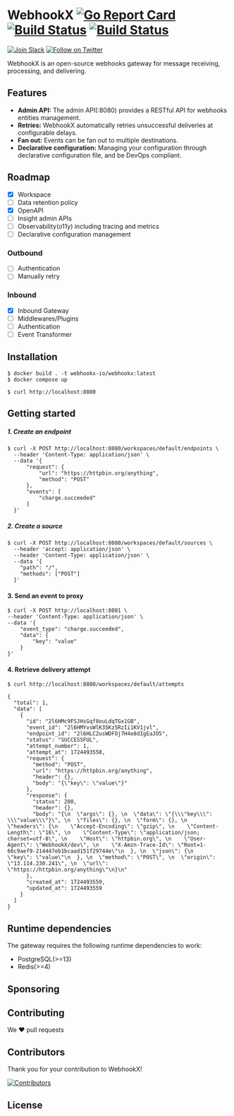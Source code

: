 # WebhookX [![Go Report Card](https://goreportcard.com/badge/github.com/webhookx-io/webhookx)](https://goreportcard.com/report/github.com/webhookx-io/webhookx) [![Build Status](https://github.com/webhookx-io/webhookx/actions/workflows/test.yml/badge.svg)](https://github.com/webhookx-io/webhookx/actions/workflows/test.yml) [![Build Status](https://github.com/webhookx-io/webhookx/actions/workflows/lint.yml/badge.svg)](https://github.com/webhookx-io/webhookx/actions/workflows/lint.yml)

[![Join Slack](https://img.shields.io/badge/Slack-4285F4?logo=slack&logoColor=white)](https://join.slack.com/t/webhookx/shared_invite/zt-2o4b6hv45-mWm6_WUcQP9qEf1nOxhrrg)
[![Follow on Twitter](https://img.shields.io/badge/twitter-1DA1F2?logo=twitter&logoColor=white)](https://twitter.com/webhookx)

WebhookX is an open-source webhooks gateway for message receiving, processing, and delivering.


## Features

- **Admin API:** The admin API(:8080) provides a RESTful API for webhooks entities management.
- **Retries:** WebhookX automatically retries unsuccessful deliveries at configurable delays.
- **Fan out:** Events can be fan out to multiple destinations.
- **Declarative configuration:**  Managing your configuration through declarative configuration file, and be DevOps compliant.

## Roadmap

- [x] Workspace
- [ ] Data retention policy
- [x] OpenAPI
- [ ] Insight admin APIs
- [ ] Observability(o11y) including tracing and metrics
- [ ] Declarative configuration management

### Outbound

- [ ] Authentication
- [ ] Manually retry

### Inbound

- [x] Inbound Gateway
- [ ] Middlewares/Plugins
- [ ] Authentication
- [ ] Event Transformer

## Installation

```shell
$ docker build . -t webhookx-io/webhookx:latest
$ docker compose up
```

```shell
$ curl http://localhost:8080
```


## Getting started

##### 1. Create an endpoint

```
$ curl -X POST http://localhost:8080/workspaces/default/endpoints \
  --header 'Content-Type: application/json' \
  --data '{
      "request": {
          "url": "https://httpbin.org/anything",
          "method": "POST"
      },
      "events": [
          "charge.succeeded"
      ]
  }'
```

##### 2. Create a source

```
$ curl -X POST http://localhost:8080/workspaces/default/sources \
  --header 'accept: application/json' \
  --header 'Content-Type: application/json' \
  --data '{
    "path": "/",
    "methods": ["POST"]
  }'
```

#### 3. Send an event to proxy

```
$ curl -X POST http://localhost:8081 \
--header 'Content-Type: application/json' \
--data '{
    "event_type": "charge.succeeded",
    "data": {
        "key": "value"
    }
}'
```

#### 4. Retrieve delivery attempt

```
$ curl http://localhost:8080/workspaces/default/attempts

{
  "total": 1,
  "data": [
    {
      "id": "2l6HMc9FSJHsGqf8ouLdqTGx1GB",
      "event_id": "2l6HMYvsWlK35Kz5RzIi1KV1jvl",
      "endpoint_id": "2l6HLC2usWDFOj7H4e8dIgEaJO5",
      "status": "SUCCESSFUL",
      "attempt_number": 1,
      "attempt_at": 1724493558,
      "request": {
        "method": "POST",
        "url": "https://httpbin.org/anything",
        "header": {},
        "body": "{\"key\": \"value\"}"
      },
      "response": {
        "status": 200,
        "header": {},
        "body": "{\n  \"args\": {}, \n  \"data\": \"{\\\"key\\\": \\\"value\\\"}\", \n  \"files\": {}, \n  \"form\": {}, \n  \"headers\": {\n    \"Accept-Encoding\": \"gzip\", \n    \"Content-Length\": \"16\", \n    \"Content-Type\": \"application/json; charset=utf-8\", \n    \"Host\": \"httpbin.org\", \n    \"User-Agent\": \"WebhookX/dev\", \n    \"X-Amzn-Trace-Id\": \"Root=1-66c9aef9-214447eb1bcaad151f29744e\"\n  }, \n  \"json\": {\n    \"key\": \"value\"\n  }, \n  \"method\": \"POST\", \n  \"origin\": \"13.114.230.241\", \n  \"url\": \"https://httpbin.org/anything\"\n}\n"
      },
      "created_at": 1724493559,
      "updated_at": 1724493559
    }
  ]
}
```

## Runtime dependencies

The gateway requires the following runtime dependencies to work:

- PostgreSQL(>=13)
- Redis(>=4)

## Sponsoring

## Contributing

We ❤️ pull requests

## Contributors

Thank you for your contribution to WebhookX!

[![Contributors](https://contrib.rocks/image?repo=webhookx-io/webhookx)](https://github.com/webhookx-io/webhookx/graphs/contributors)

## License
